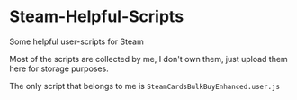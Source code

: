 # Steam-Helpful-Scripts

Some helpful user-scripts for Steam

Most of the scripts are collected by me, I don't own them, just upload them here for storage purposes.

The only script that belongs to me is `SteamCardsBulkBuyEnhanced.user.js`
